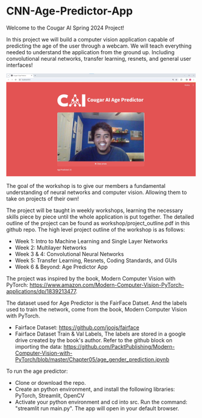 # CNN-Age-Predictor-App

Welcome to the Cougar AI Spring 2024 Project!

In this project we will build a computer vision application capable of predicting the age of the user through a webcam. We will teach everything needed to understand the application from the ground up. Including convolutional neural networks, transfer learning, resnets, and general user interfaces!

![alt text](blob/app_picture.jpg?raw=true)

The goal of the workshop is to give our members a fundamental understanding of neural networks and computer vision. Allowing them to take on projects of their own!

The project will be taught in weekly workshops, learning the necessary skills piece by piece until the whole application is put together. The detailed outline of the project can be found as workshop/project_outline.pdf in this github repo. The high level project outline of the workshop is as follows:
  - Week 1: Intro to Machine Learning and Single Layer Networks
  - Week 2: Multilayer Networks
  - Week 3 & 4: Convolutional Neural Networks
  - Week 5: Transfer Learning, Resnets, Coding Standards, and GUIs
  - Week 6 & Beyond: Age Predictor App

The project was inspired by the book, Modern Computer Vision with PyTorch: https://www.amazon.com/Modern-Computer-Vision-PyTorch-applications/dp/1839213477. 

The dataset used for Age Predictor is the FairFace Datset. And the labels used to train the network, come from the book, Modern Computer Vision with PyTorch.
  - Fairface Dataset: https://github.com/joojs/fairface
  - Fairface Dataset Train & Val Labels, The labels are stored in a google drive created by the book's author. Refer to the github block on importing the data: https://github.com/PacktPublishing/Modern-Computer-Vision-with-PyTorch/blob/master/Chapter05/age_gender_prediction.ipynb

To run the age predictor:
  - Clone or download the repo.
  -  Create an python environment, and install the following libraries: PyTorch, Streamlit, OpenCV 
  -  Activate your python environment and cd into src. Run the command: "streamlit run main.py". The app will open in your default browser.

